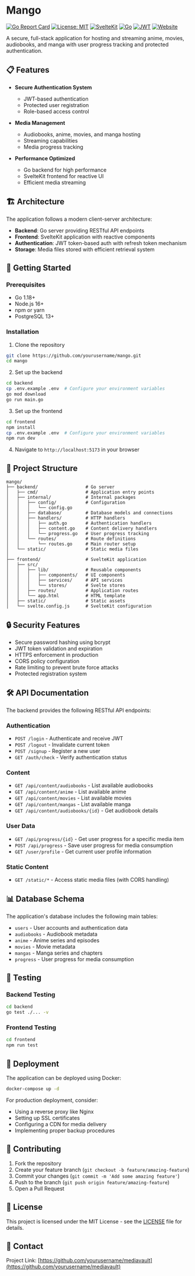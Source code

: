 # Mango

[![Go Report Card](https://goreportcard.com/badge/github.com/yourusername/mango)](https://goreportcard.com/report/github.com/yourusername/mango)
[![License: MIT](https://img.shields.io/badge/License-MIT-yellow.svg)](https://opensource.org/licenses/MIT)
[![SvelteKit](https://img.shields.io/badge/SvelteKit-FF3E00?style=flat&logo=svelte&logoColor=white)](https://kit.svelte.dev/)
[![Go](https://img.shields.io/badge/Go-00ADD8?style=flat&logo=go&logoColor=white)](https://golang.org/)
[![JWT](https://img.shields.io/badge/JWT-black?style=flat&logo=JSON%20web%20tokens)](https://jwt.io/)
[![Website](https://img.shields.io/badge/Website-thejoyestboy.com-blue)](https://www.thejoyestboy.com)

A secure, full-stack application for hosting and streaming anime, movies, audiobooks, and manga with user progress tracking and protected authentication.

## 📋 Features

- **Secure Authentication System**
  - JWT-based authentication
  - Protected user registration
  - Role-based access control
  
- **Media Management**
  - Audiobooks, anime, movies, and manga hosting
  - Streaming capabilities
  - Media progress tracking
  
- **Performance Optimized**
  - Go backend for high performance
  - SvelteKit frontend for reactive UI
  - Efficient media streaming

## 🏗️ Architecture

The application follows a modern client-server architecture:

- **Backend**: Go server providing RESTful API endpoints
- **Frontend**: SvelteKit application with reactive components
- **Authentication**: JWT token-based auth with refresh token mechanism
- **Storage**: Media files stored with efficient retrieval system

## 🚀 Getting Started

### Prerequisites

- Go 1.18+
- Node.js 16+
- npm or yarn
- PostgreSQL 13+

### Installation

1. Clone the repository
```bash
git clone https://github.com/yourusername/mango.git
cd mango
```

2. Set up the backend
```bash
cd backend
cp .env.example .env  # Configure your environment variables
go mod download
go run main.go
```

3. Set up the frontend
```bash
cd frontend
npm install
cp .env.example .env  # Configure your environment variables
npm run dev
```

4. Navigate to `http://localhost:5173` in your browser

## 📁 Project Structure

```
mango/
├── backend/                  # Go server
│   ├── cmd/                  # Application entry points
│   ├── internal/             # Internal packages
│   │   ├── config/           # Configuration
│   │   │   └── config.go
│   │   ├── database/         # Database models and connections
│   │   ├── handlers/         # HTTP handlers
│   │   │   ├── auth.go       # Authentication handlers
│   │   │   ├── content.go    # Content delivery handlers
│   │   │   └── progress.go   # User progress tracking
│   │   └── routes/           # Route definitions
│   │       └── routes.go     # Main router setup
│   └── static/               # Static media files
│
├── frontend/                 # SvelteKit application
│   ├── src/
│   │   ├── lib/              # Reusable components
│   │   │   ├── components/   # UI components
│   │   │   ├── services/     # API services
│   │   │   └── stores/       # Svelte stores
│   │   ├── routes/           # Application routes
│   │   └── app.html          # HTML template
│   ├── static/               # Static assets
│   └── svelte.config.js      # SvelteKit configuration
```

## 🔒 Security Features

- Secure password hashing using bcrypt
- JWT token validation and expiration
- HTTPS enforcement in production
- CORS policy configuration
- Rate limiting to prevent brute force attacks
- Protected registration system

## 🛠️ API Documentation

The backend provides the following RESTful API endpoints:

### Authentication

- `POST /login` - Authenticate and receive JWT
- `POST /logout` - Invalidate current token
- `POST /signup` - Register a new user
- `GET /auth/check` - Verify authentication status

### Content

- `GET /api/content/audiobooks` - List available audiobooks
- `GET /api/content/anime` - List available anime
- `GET /api/content/movies` - List available movies
- `GET /api/content/mangas` - List available manga
- `GET /api/content/audiobooks/{id}` - Get audiobook details

### User Data

- `GET /api/progress/{id}` - Get user progress for a specific media item
- `POST /api/progress` - Save user progress for media consumption
- `GET /user/profile` - Get current user profile information

### Static Content

- `GET /static/*` - Access static media files (with CORS handling)

## 📊 Database Schema

The application's database includes the following main tables:

- `users` - User accounts and authentication data
- `audiobooks` - Audiobook metadata
- `anime` - Anime series and episodes
- `movies` - Movie metadata
- `mangas` - Manga series and chapters
- `progress` - User progress for media consumption

## 🧪 Testing

### Backend Testing
```bash
cd backend
go test ./... -v
```

### Frontend Testing
```bash
cd frontend
npm run test
```

## 🚢 Deployment

The application can be deployed using Docker:

```bash
docker-compose up -d
```

For production deployment, consider:
- Using a reverse proxy like Nginx
- Setting up SSL certificates
- Configuring a CDN for media delivery
- Implementing proper backup procedures

## 🤝 Contributing

1. Fork the repository
2. Create your feature branch (`git checkout -b feature/amazing-feature`)
3. Commit your changes (`git commit -m 'Add some amazing feature'`)
4. Push to the branch (`git push origin feature/amazing-feature`)
5. Open a Pull Request

## 📝 License

This project is licensed under the MIT License - see the [LICENSE](LICENSE) file for details.

## 📧 Contact

Project Link: [https://github.com/yourusername/mediavault](https://github.com/yourusername/mediavault)
